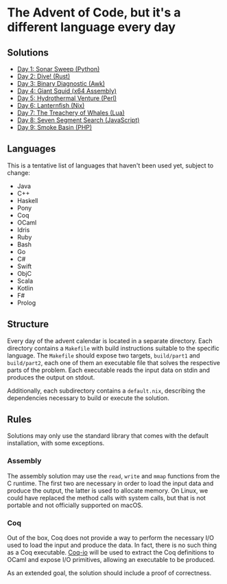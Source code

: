 # The Advent of Code, but it's a different language every day

## Solutions
- [Day 1: Sonar Sweep (Python)](day01)
- [Day 2: Dive! (Rust)](day02)
- [Day 3: Binary Diagnostic (Awk)](day03)
- [Day 4: Giant Squid (x64 Assembly)](day04)
- [Day 5: Hydrothermal Venture (Perl)](day05)
- [Day 6: Lanternfish (Nix)](day06)
- [Day 7: The Treachery of Whales (Lua)](day07)
- [Day 8: Seven Segment Search (JavaScript)](day08)
- [Day 9: Smoke Basin (PHP)](day09)

## Languages

This is a tentative list of languages that haven't been used yet, subject to change:

- Java
- C++
- Haskell
- Pony
- Coq
- OCaml
- Idris
- Ruby
- Bash
- Go
- C#
- Swift
- ObjC
- Scala
- Kotlin
- F#
- Prolog

## Structure

Every day of the advent calendar is located in a separate directory. Each
directory contains a `Makefile` with build instructions suitable to the
specific language. The `Makefile` should expose two targets, `build/part1` and
`build/part2`, each one of them an executable file that solves the respective
parts of the problem. Each executable reads the input data on stdin and
produces the output on stdout.

Additionally, each subdirectory contains a `default.nix`, describing the
dependencies necessary to build or execute the solution.

## Rules

Solutions may only use the standard library that comes with the default
installation, with some exceptions.

### Assembly

The assembly solution may use the `read`, `write` and `mmap` functions from the
C runtime. The first two are necessary in order to load the input data and
produce the output, the latter is used to allocate memory. On Linux, we could
have replaced the method calls with system calls, but that is not portable and
not officially supported on macOS.

### Coq

Out of the box, Coq does not provide a way to perform the necessary I/O used to
load the input and produce the data. In fact, there is no such thing as a Coq
executable. [Coq-io](https://github.com/coq-io/io) will be used to extract the
Coq definitions to OCaml and expose I/O primitives, allowing an executable to
be produced.

As an extended goal, the solution should include a proof of correctness.

